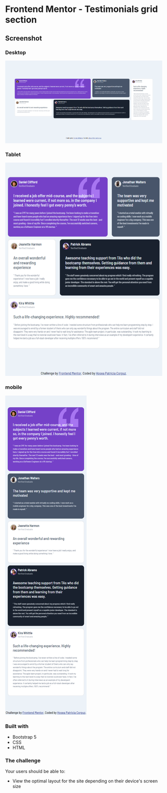 # Frontend Mentor - Testimonials grid section

## Screenshot

### Desktop
![](./assets/images/screenshots/desktop-view-hpc.png)

### Tablet
![](./assets/images/screenshots/tablet-view-hpc.png)

### mobile
![](./assets/images/screenshots/mobile-view-hpc.png)

### Built with
- Bootstrap 5
- CSS
- HTML

### The challenge

Your users should be able to:

- View the optimal layout for the site depending on their device's screen size




